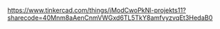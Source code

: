 https://www.tinkercad.com/things/jModCwoPkNl-projekts11?sharecode=40Mnm8aAenCnmVWGxd6TL5TkY8amfvyzvqEt3HedaB0